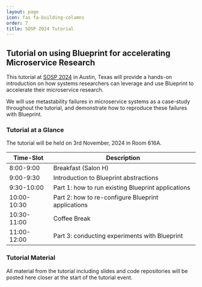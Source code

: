 ```yaml
---
layout: page
icon: fas fa-building-columns
order: 7
title: SOSP 2024 Tutorial
---
```


## Tutorial on using Blueprint for accelerating Microservice Research

This tutorial at [SOSP 2024](https://sigops.org/s/conferences/sosp/2024/index.html) in Austin, Texas will provide a hands-on introduction on how systems researchers can leverage and use Blueprint to accelerate their microservice research.

We will use metastability failures in microservice systems as a case-study throughout the tutorial, and demonstrate how to reproduce these failures with Blueprint.

### Tutorial at a Glance

The tutorial will be held on 3rd November, 2024 in Room 616A.

| Time-Slot   | Description                                             |
|-------------|---------------------------------------------------------|
| 8:00-9:00   | Breakfast (Salon H)                                                |
| 9:00-9:30   | Introduction to Blueprint abstractions                                           |
| 9:30-10:00   | Part 1: how to run existing Blueprint applications          |
| 10:00-10:30  | Part 2: how to re-configure Blueprint applications          |
| 10:30-11:00 | Coffee Break         |
| 11:00-12:00 | Part 3: conducting experiments with Blueprint |

### Tutorial Material

All material from the tutorial including slides and code repositories will be posted here closer at the start of the tutorial event.